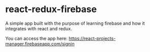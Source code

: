 # react-redux-firebase

A simple app built with the purpose of learning firebase and how it integrates with react and redux.

You can access the app here: https://react-projects-manager.firebaseapp.com/signin
